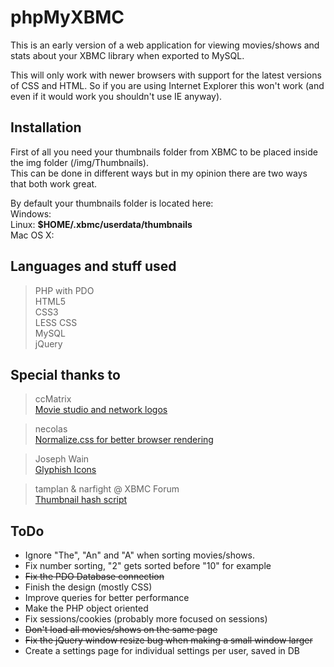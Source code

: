 # phpMyXBMC  
This is an early version of a web application for viewing movies/shows and stats about your XBMC library when exported to MySQL. 

This will only work with newer browsers with support for the latest versions of CSS and HTML.
So if you are using Internet Explorer this won't work (and even if it would work you shouldn't use IE anyway).  

## Installation  
First of all you need your thumbnails folder from XBMC to be placed inside the img folder (/img/Thumbnails).  
This can be done in different ways but in my opinion there are two ways that both work great.

By default your thumbnails folder is located here:  
Windows:  
Linux: **$HOME/.xbmc/userdata/thumbnails**  
Mac OS X:  

## Languages and stuff used  
> PHP with PDO  
> HTML5  
> CSS3  
> LESS CSS  
> MySQL  
> jQuery  

## Special thanks to  
> ccMatrix  
> [Movie studio and network logos](https://github.com/ccMatrix/StudioLogos) 

> necolas  
> [Normalize.css for better browser rendering](https://github.com/necolas/normalize.css/) 

> Joseph Wain  
> [Glyphish Icons](http://www.glyphish.com/) 

> tamplan & narfight @ XBMC Forum  
> [Thumbnail hash script](http://forum.xbmc.org/showthread.php?t=85445)

## ToDo  
* Ignore "The", "An" and "A" when sorting movies/shows.  
* Fix number sorting, "2" gets sorted before "10" for example
* ~~Fix the PDO Database connection~~  
* Finish the design (mostly CSS)  
* Improve queries for better performance  
* Make the PHP object oriented  
* Fix sessions/cookies (probably more focused on sessions)  
* ~~Don't load all movies/shows on the same page~~  
* ~~Fix the jQuery window resize bug when making a small window larger~~  
* Create a settings page for individual settings per user, saved in DB  
